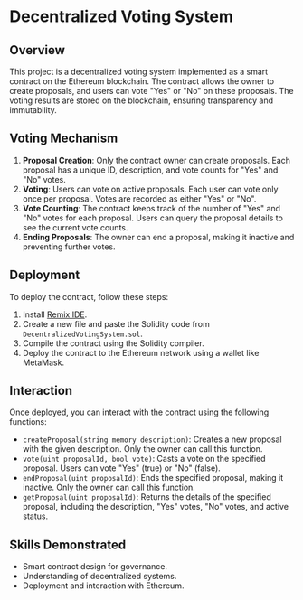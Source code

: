 # Decentralized Voting System

## Overview
This project is a decentralized voting system implemented as a smart contract on the Ethereum blockchain. The contract allows the owner to create proposals, and users can vote "Yes" or "No" on these proposals. The voting results are stored on the blockchain, ensuring transparency and immutability.

## Voting Mechanism
1. **Proposal Creation**: Only the contract owner can create proposals. Each proposal has a unique ID, description, and vote counts for "Yes" and "No" votes.
2. **Voting**: Users can vote on active proposals. Each user can vote only once per proposal. Votes are recorded as either "Yes" or "No".
3. **Vote Counting**: The contract keeps track of the number of "Yes" and "No" votes for each proposal. Users can query the proposal details to see the current vote counts.
4. **Ending Proposals**: The owner can end a proposal, making it inactive and preventing further votes.

## Deployment
To deploy the contract, follow these steps:
1. Install [Remix IDE](https://remix.ethereum.org/).
2. Create a new file and paste the Solidity code from `DecentralizedVotingSystem.sol`.
3. Compile the contract using the Solidity compiler.
4. Deploy the contract to the Ethereum network using a wallet like MetaMask.

## Interaction
Once deployed, you can interact with the contract using the following functions:
- `createProposal(string memory description)`: Creates a new proposal with the given description. Only the owner can call this function.
- `vote(uint proposalId, bool vote)`: Casts a vote on the specified proposal. Users can vote "Yes" (true) or "No" (false).
- `endProposal(uint proposalId)`: Ends the specified proposal, making it inactive. Only the owner can call this function.
- `getProposal(uint proposalId)`: Returns the details of the specified proposal, including the description, "Yes" votes, "No" votes, and active status.

## Skills Demonstrated
- Smart contract design for governance.
- Understanding of decentralized systems.
- Deployment and interaction with Ethereum.

